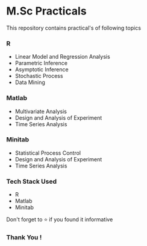 # M.Sc Practicals
<p>This repository contains practical's of following topics</p>

<h3>R</h3>
<ul>
 <li>Linear Model and Regression Analysis</li>
 <li>Parametric Inference</li>
 <li>Asymptotic Inference</li>
 <li>Stochastic Process</li>
 <li>Data Mining</li>
 </ul>
 
 <h3>Matlab</h3>
<ul>
 <li>Multivariate Analysis</li>
 <li>Design and Analysis of Experiment</li>
 <li>Time Series Analysis</li>
 </ul>
 
  <h3>Minitab</h3>
<ul>
 <li>Statistical Process Control</li>
 <li>Design and Analysis of Experiment</li>
 <li>Time Series Analysis</li>
 </ul>
 
 <h3>Tech Stack Used</h3>
 <ul>
 <li>R</li>
 <li>Matlab</li>
 <li>Minitab</li>
 </ul>

<p>Don't forget to ⭐ if you found it informative</p>

<h3>Thank You !</h3>



